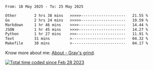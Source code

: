 <!--START_SECTION:waka-->

```txt
From: 18 May 2025 - To: 25 May 2025

Other        2 hrs 38 mins   >>>>>--------------------   21.55 %
Go           2 hrs 24 mins   >>>>>--------------------   19.59 %
Markdown     1 hr 46 mins    >>>>---------------------   14.44 %
JSON         1 hr 45 mins    >>>>---------------------   14.27 %
Python       1 hr 27 mins    >>>----------------------   11.91 %
Text         31 mins         >------------------------   04.32 %
Makefile     30 mins         >------------------------   04.17 %
```

<!--END_SECTION:waka-->

<!-- [![grayxu's github stats](https://github-readme-stats.vercel.app/api?username=grayxu&count_private=true&show_icons=true)](https://github.com/grayxu) -->

Know more about me: [About - Gray's grind](https://www.grayxu.cn/).
<p align="left">
  <a href="https://wakatime.com/@c69eb31e-43a1-463f-8968-c3449e386f57"><img src="https://wakatime.com/badge/user/c69eb31e-43a1-463f-8968-c3449e386f57.svg" title="Total time coded since Feb 28 2023" /></a>
</p>

